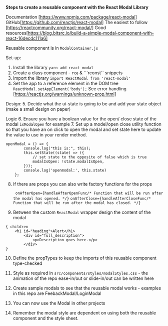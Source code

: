 **Steps to create a reusable component with  the React Modal Library**

Documentation [https://www.npmjs.com/package/react-modal]
GitHub[https://github.com/reactjs/react-modal]
The easiest to follow [https://reactcommunity.org/react-modal/]
Good resources[https://blog.bitsrc.io/build-a-simple-modal-component-with-react-16decdc111a6]

Reusable component is in ```ModalContainer.js```

Set-up:
1. Install the library ```yarn add react-modal```
2. Create a class component - ```rce``` & ```rconst`` snippets
3. Import the library ```import ReactModal from 'react-modal'```
4. Set the app to a reference element in the DOM tree ```ReactModal.setAppElement('body');``` See error handling [https://reactjs.org/warnings/unknown-prop.html]

Design:
5. Decide what the ui-state is going to be and add your state object (make a small design on paper)

Logic
6. Ensure you have a boolean value for the open/ close state of the modal ```isModalOpen``` for example
7. Set up a model/open close utility function so that you have an on click to open the modal and set state here to update the value to use in your render method.

```
openModal = () => {
        console.log("this is:", this);
        this.setState((state) => ({
            // set state to the opposite of false which is true
            modalIsOpen: !state.modalIsOpen,
        }));
        console.log('openmodal:', this.state)
    };
```
8. If there are props you can also write factory functions for the props

    ``` onAfterOpen={handleAfterOpenFunc/* Function that will be run after the modal has opened. */}```
    ```onAfterClose={handleAfterCloseFunc/* Function that will be run after the modal has closed. */}```

9. Between the custom ```ReactModal``` wrapper design the content of the modal

```
{ children 
    <h1 id="heading">Alert</h1>
        <div id="full_description">
            <p>Description goes here.</p>
        </div>
}
```                        
10. Define the propTypes to keep the imports of this reusable component type-checked

11. Style as required in ```src/components/styles/modalStyles.css``` - the animation of the repo ease-in/out or slide-in/out can be written here

12. Create sample modals to see that the reusable modal works - examples in this repo are FeebackModal/LoginModal

13. You can now use the Modal in other projects 

14. Remember the modal style are dependent on using both the reusable component and the style sheet.